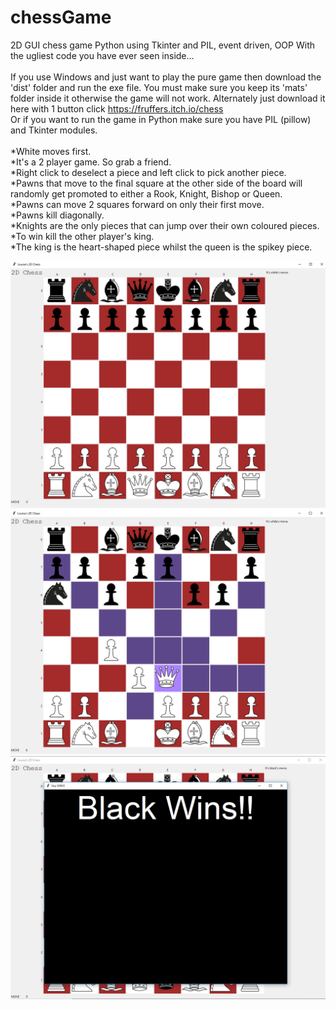 # chessGame
2D GUI chess game Python using Tkinter and PIL, event driven, OOP
With the ugliest code you have ever seen inside...
<br />
<br />
If you use Windows and just want to play the pure game then download the 'dist' folder and run the exe file. You must make sure you keep its 'mats' folder inside it otherwise the game will not work. Alternately just download it here with 1 button click https://fruffers.itch.io/chess
<br />
Or if you want to run the game in Python make sure you have PIL (pillow) and Tkinter modules.
<br />
<br />
*White moves first.
<br />
*It's a 2 player game. So grab a friend.
<br />
*Right click to deselect a piece and left click to pick another piece.
<br />
*Pawns that move to the final square at the other side of the board will randomly get promoted to either a Rook, Knight, Bishop or Queen. 
<br />
*Pawns can move 2 squares forward on only their first move.
<br />
*Pawns kill diagonally.
<br />
*Knights are the only pieces that can jump over their own coloured pieces.
<br />
*To win kill the other player's king.
<br />
*The king is the heart-shaped piece whilst the queen is the spikey piece.
<br />

![](https://github.com/fruffers/chessGame/blob/master/promote/game5.PNG)
![](https://github.com/fruffers/chessGame/blob/master/promote/game3.PNG)
![](https://github.com/fruffers/chessGame/blob/master/promote/game4.PNG)
